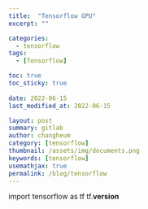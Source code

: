 ```yaml
---
title:  "Tensorflow GPU"
excerpt: ""

categories:
  - tensorflow
tags:
  - [Tensorflow]

toc: true
toc_sticky: true
 
date: 2022-06-15
last_modified_at: 2022-06-15

layout: post
summary: gitlab
author: changheum
category: [tensorflow]
thumbnail: /assets/img/documents.png
keywords: [tensorflow]
usemathjax: true
permalink: /blog/tensorflow
---
```

import tensorflow as tf
tf.__version__

